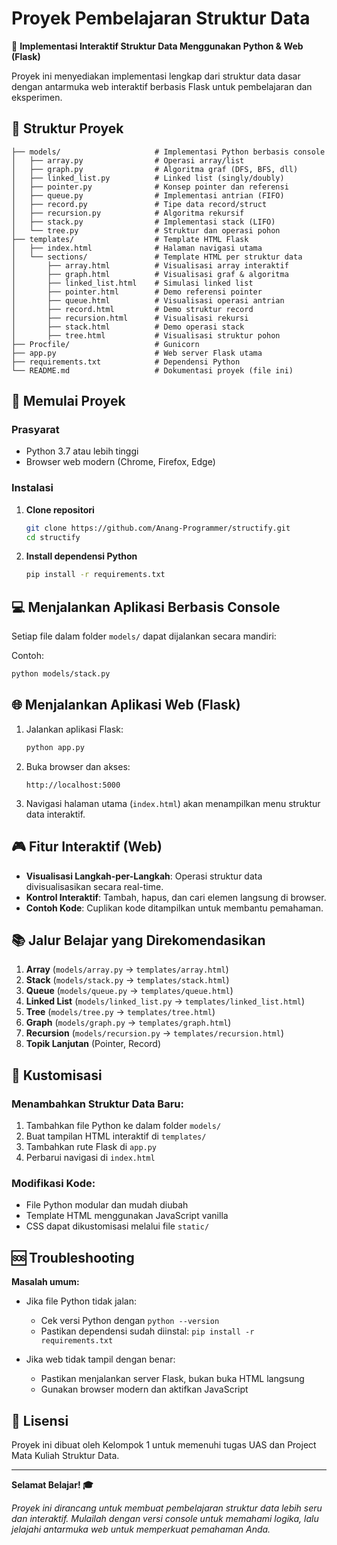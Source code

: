 # Proyek Pembelajaran Struktur Data

🎯 **Implementasi Interaktif Struktur Data Menggunakan Python & Web (Flask)**

Proyek ini menyediakan implementasi lengkap dari struktur data dasar dengan antarmuka web interaktif berbasis Flask untuk pembelajaran dan eksperimen.

## 📁 Struktur Proyek

```
├── models/                     # Implementasi Python berbasis console
│   ├── array.py                # Operasi array/list
│   ├── graph.py                # Algoritma graf (DFS, BFS, dll)
│   ├── linked_list.py          # Linked list (singly/doubly)
│   ├── pointer.py              # Konsep pointer dan referensi
│   ├── queue.py                # Implementasi antrian (FIFO)
│   ├── record.py               # Tipe data record/struct
│   ├── recursion.py            # Algoritma rekursif
│   ├── stack.py                # Implementasi stack (LIFO)
│   └── tree.py                 # Struktur dan operasi pohon
├── templates/                  # Template HTML Flask
│   ├── index.html              # Halaman navigasi utama
│   └── sections/               # Template HTML per struktur data
│       ├── array.html          # Visualisasi array interaktif
│       ├── graph.html          # Visualisasi graf & algoritma
│       ├── linked_list.html    # Simulasi linked list
│       ├── pointer.html        # Demo referensi pointer
│       ├── queue.html          # Visualisasi operasi antrian
│       ├── record.html         # Demo struktur record
│       ├── recursion.html      # Visualisasi rekursi
│       ├── stack.html          # Demo operasi stack
│       ├── tree.html           # Visualisasi struktur pohon
├── Procfile/                   # Gunicorn
├── app.py                      # Web server Flask utama
├── requirements.txt            # Dependensi Python
└── README.md                   # Dokumentasi proyek (file ini)
```

## 🚀 Memulai Proyek

### Prasyarat

* Python 3.7 atau lebih tinggi
* Browser web modern (Chrome, Firefox, Edge)

### Instalasi

1. **Clone repositori**

   ```bash
   git clone https://github.com/Anang-Programmer/structify.git
   cd structify
   ```

2. **Install dependensi Python**

   ```bash
   pip install -r requirements.txt
   ```

## 💻 Menjalankan Aplikasi Berbasis Console

Setiap file dalam folder `models/` dapat dijalankan secara mandiri:

Contoh:

```bash
python models/stack.py
```

## 🌐 Menjalankan Aplikasi Web (Flask)

1. Jalankan aplikasi Flask:

   ```bash
   python app.py
   ```

2. Buka browser dan akses:

   ```
   http://localhost:5000
   ```

3. Navigasi halaman utama (`index.html`) akan menampilkan menu struktur data interaktif.

## 🎮 Fitur Interaktif (Web)

* **Visualisasi Langkah-per-Langkah**: Operasi struktur data divisualisasikan secara real-time.
* **Kontrol Interaktif**: Tambah, hapus, dan cari elemen langsung di browser.
* **Contoh Kode**: Cuplikan kode ditampilkan untuk membantu pemahaman.

## 📚 Jalur Belajar yang Direkomendasikan

1. **Array** (`models/array.py` → `templates/array.html`)
2. **Stack** (`models/stack.py` → `templates/stack.html`)
3. **Queue** (`models/queue.py` → `templates/queue.html`)
4. **Linked List** (`models/linked_list.py` → `templates/linked_list.html`)
5. **Tree** (`models/tree.py` → `templates/tree.html`)
6. **Graph** (`models/graph.py` → `templates/graph.html`)
7. **Recursion** (`models/recursion.py` → `templates/recursion.html`)
8. **Topik Lanjutan** (Pointer, Record)

## 🔧 Kustomisasi

### Menambahkan Struktur Data Baru:

1. Tambahkan file Python ke dalam folder `models/`
2. Buat tampilan HTML interaktif di `templates/`
3. Tambahkan rute Flask di `app.py`
4. Perbarui navigasi di `index.html`

### Modifikasi Kode:

* File Python modular dan mudah diubah
* Template HTML menggunakan JavaScript vanilla
* CSS dapat dikustomisasi melalui file `static/`

## 🆘 Troubleshooting

**Masalah umum:**

* Jika file Python tidak jalan:

  * Cek versi Python dengan `python --version`
  * Pastikan dependensi sudah diinstal: `pip install -r requirements.txt`

* Jika web tidak tampil dengan benar:

  * Pastikan menjalankan server Flask, bukan buka HTML langsung
  * Gunakan browser modern dan aktifkan JavaScript

## 📝 Lisensi

Proyek ini dibuat oleh Kelompok 1 untuk memenuhi tugas UAS dan Project Mata Kuliah Struktur Data.

---

**Selamat Belajar! 🎓**

*Proyek ini dirancang untuk membuat pembelajaran struktur data lebih seru dan interaktif. Mulailah dengan versi console untuk memahami logika, lalu jelajahi antarmuka web untuk memperkuat pemahaman Anda.*
